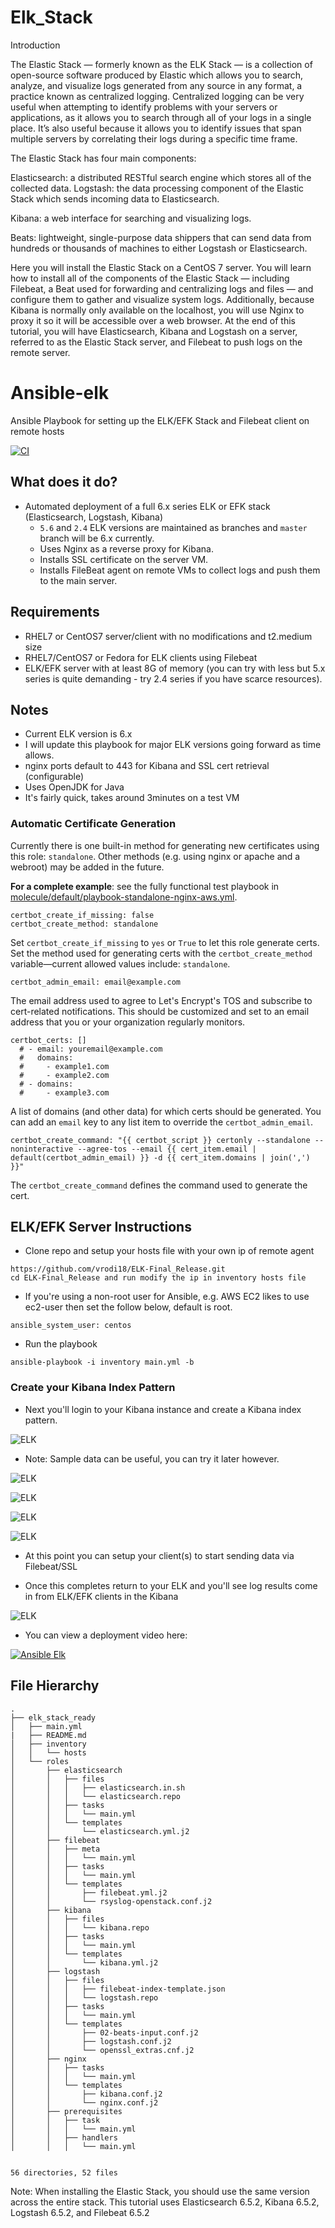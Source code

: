 Elk_Stack
==========
Introduction

The Elastic Stack — formerly known as the ELK Stack — is a collection of open-source software produced by Elastic which allows you to search, analyze, and visualize logs generated from any source in any format, a practice known as centralized logging. Centralized logging can be very useful when attempting to identify problems with your servers or applications, as it allows you to search through all of your logs in a single place. It’s also useful because it allows you to identify issues that span multiple servers by correlating their logs during a specific time frame.

The Elastic Stack has four main components:

Elasticsearch: a distributed RESTful search engine which stores all of the collected data.
Logstash: the data processing component of the Elastic Stack which sends incoming data to Elasticsearch.

Kibana: a web interface for searching and visualizing logs.

Beats: lightweight, single-purpose data shippers that can send data from hundreds or thousands of machines to either Logstash or Elasticsearch.

Here you will install the Elastic Stack on a CentOS 7 server. You will learn how to install all of the components of the Elastic Stack — including Filebeat, a Beat used for forwarding and centralizing logs and files — and configure them to gather and visualize system logs. Additionally, because Kibana is normally only available on the localhost, you will use Nginx to proxy it so it will be accessible over a web browser. At the end of this tutorial, you will have Elasticsearch, Kibana and Logstash on a  server, referred to as the Elastic Stack server, and Filebeat to push logs on the remote server.



Ansible-elk
===========
Ansible Playbook for setting up the ELK/EFK Stack and Filebeat client on remote hosts


[![CI](https://travis-ci.org/sadsfae/ansible-elk.svg?branch=master)](https://travis-ci.org/sadsfae/ansible-elk)

## What does it do?
   - Automated deployment of a full 6.x series ELK or EFK stack (Elasticsearch, Logstash, Kibana)
     * `5.6` and `2.4` ELK versions are maintained as branches and `master` branch will be 6.x currently.
     * Uses Nginx as a reverse proxy for Kibana.
     * Installs SSL certificate on the server VM. 
     * Installs FileBeat agent on remote VMs to collect logs and push them to the main server.
     
## Requirements
   - RHEL7 or CentOS7 server/client with no modifications and t2.medium size
   - RHEL7/CentOS7 or Fedora for ELK clients using Filebeat
   - ELK/EFK server with at least 8G of memory (you can try with less but 5.x series is quite demanding - try 2.4 series if you have scarce resources).
   

## Notes
   - Current ELK version is 6.x 
   - I will update this playbook for major ELK versions going forward as time allows.
   - nginx ports default to 443 for Kibana and SSL cert retrieval (configurable)
   - Uses OpenJDK for Java
   - It's fairly quick, takes around 3minutes on a test VM
 
 ### Automatic Certificate Generation

Currently there is one built-in method for generating new certificates using this role: `standalone`. Other methods (e.g. using nginx or apache and a webroot) may be added in the future.

**For a complete example**: see the fully functional test playbook in [molecule/default/playbook-standalone-nginx-aws.yml](molecule/default/playbook-standalone-nginx-aws.yml).

    certbot_create_if_missing: false
    certbot_create_method: standalone

Set `certbot_create_if_missing` to `yes` or `True` to let this role generate certs. Set the method used for generating certs with the `certbot_create_method` variable—current allowed values include: `standalone`.

    certbot_admin_email: email@example.com

The email address used to agree to Let's Encrypt's TOS and subscribe to cert-related notifications. This should be customized and set to an email address that you or your organization regularly monitors.

    certbot_certs: []
      # - email: youremail@example.com
      #   domains:
      #     - example1.com
      #     - example2.com
      # - domains:
      #     - example3.com

A list of domains (and other data) for which certs should be generated. You can add an `email` key to any list item to override the `certbot_admin_email`.

    certbot_create_command: "{{ certbot_script }} certonly --standalone --noninteractive --agree-tos --email {{ cert_item.email | default(certbot_admin_email) }} -d {{ cert_item.domains | join(',') }}"

The `certbot_create_command` defines the command used to generate the cert.
 
## ELK/EFK Server Instructions
   - Clone repo and setup your hosts file with your own ip of remote agent
```
https://github.com/vrodi18/ELK-Final_Release.git
cd ELK-Final_Release and run modify the ip in inventory hosts file
```
   - If you're using a non-root user for Ansible, e.g. AWS EC2 likes to use ec2-user then set the follow below, default is root.

```
ansible_system_user: centos
```

   - Run the playbook
```
ansible-playbook -i inventory main.yml -b
```

### Create your Kibana Index Pattern
   - Next you'll login to your Kibana instance and create a Kibana index pattern.

![ELK](/image/elk6-0.png?raw=true "Click Explore on my Own")

   - Note: Sample data can be useful, you can try it later however.

![ELK](/image/elk6-1.png?raw=true "Click Discover")

![ELK](/image/elk6-2.png?raw=true "Create index pattern")

![ELK](/image/elk6-3.png?raw=true "Select @timestamp from the drop-down and create index pattern")

![ELK](/image/elk6-4.png?raw=true "Click Discover")

   - At this point you can setup your client(s) to start sending data via Filebeat/SSL

   - Once this completes return to your ELK and you'll see log results come in from ELK/EFK clients in the Kibana 

![ELK](/image/elk6-5.png?raw=true "watch the magic")

   - You can view a deployment video here:

[![Ansible Elk](http://img.youtube.com/vi/6is6Ecxc2zE/0.jpg)](http://www.youtube.com/watch?v=6is6Ecxc2zE "Deploying ELK with Ansible")


## File Hierarchy
```
.
├── elk_stack_ready
│   ├── main.yml
|   ├── README.md
│   ├── inventory
│   │   └── hosts
│   └── roles
│       ├── elasticsearch
│       │   ├── files
│       │   │   ├── elasticsearch.in.sh
│       │   │   └── elasticsearch.repo
│       │   ├── tasks
│       │   │   └── main.yml
│       │   └── templates
│       │       └── elasticsearch.yml.j2
│       ├── filebeat
│       │   ├── meta
│       │   │   └── main.yml
│       │   ├── tasks
│       │   │   └── main.yml
│       │   └── templates
│       │       ├── filebeat.yml.j2
│       │       └── rsyslog-openstack.conf.j2
│       ├── kibana
│       │   ├── files
│       │   │   └── kibana.repo
│       │   ├── tasks
│       │   │   └── main.yml
│       │   └── templates
│       │       └── kibana.yml.j2
│       ├── logstash
│       │   ├── files
│       │   │   ├── filebeat-index-template.json
│       │   │   └── logstash.repo
│       │   ├── tasks
│       │   │   └── main.yml
│       │   └── templates
│       │       ├── 02-beats-input.conf.j2
│       │       ├── logstash.conf.j2
│       │       └── openssl_extras.cnf.j2
│       ├── nginx
│       │   ├── tasks
│       │   │   └── main.yml
│       │   └── templates
│       │       ├── kibana.conf.j2
│       │       └── nginx.conf.j2
│       ├── prerequisites
│       │   ├── task
│       │   │   └── main.yml
│       │   ├── handlers
│       │   │   └── main.yml


56 directories, 52 files

```





Note: When installing the Elastic Stack, you should use the same version across the entire stack. This tutorial uses  Elasticsearch 6.5.2, Kibana 6.5.2, Logstash 6.5.2, and Filebeat 6.5.2


